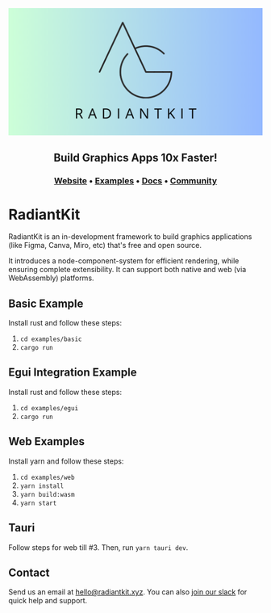 <p align="center">
<a href="https://www.radiantkit.xyz?utm_source=github&utm_medium=organic&utm_campaign=readme">
  <img src="banner.png" alt="RadiantKit Banner">
</a>
</p>

<h2 align="center">
    <b>Build Graphics Apps 10x Faster!</b> <br />
</h2>

<h3 align="center">
  <a href="https://www.radiantkit.xyz/">Website</a> &bull;
  <a href="https://demo.radiantkit.xyz/">Examples</a> &bull;
  <a href="http://docs.radiantkit.xyz/">Docs</a> &bull;
  <a href="https://join.slack.com/t/radiantkit/shared_invite/zt-25isowtr6-jg3wHcQjRuLxyeT_fELO9Q">Community</a>
</h3>

# RadiantKit

RadiantKit is an in-development framework to build graphics applications (like Figma, Canva, Miro, etc) that's free and open source. 

It introduces a node-component-system for efficient rendering, while ensuring complete extensibility. It can support both native and web (via WebAssembly) platforms.

## Basic Example

Install rust and follow these steps:
1. `cd examples/basic`
2. `cargo run`

## Egui Integration Example

Install rust and follow these steps:
1. `cd examples/egui`
2. `cargo run`

## Web Examples

Install yarn and follow these steps:
1. `cd examples/web`
2. `yarn install`
3. `yarn build:wasm`
4. `yarn start`

## Tauri

Follow steps for web till #3. Then, run `yarn tauri dev`.

## Contact
Send us an email at [hello@radiantkit.xyz](mailto:hello@radiantkit.xyz). You can also [join our slack](https://join.slack.com/t/radiantkit/shared_invite/zt-25isowtr6-jg3wHcQjRuLxyeT_fELO9Q) for quick help and support.
